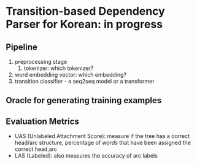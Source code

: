 # Transition-based Dependency Parser for Korean: in progress

## Pipeline
1. preprocessing stage
	1. tokenizer: which tokenizer?
2. word embedding vector: which embedding?
3. transition classifier - a seq2seq model or a transformer


## Oracle for generating training examples

## Evaluation Metrics
- UAS (Unlabeled Attachment Score): measure if the tree has a correct head/arc structure, percentage of *words* that have been assigned the correct head,arc
- LAS (Labeled): also measures the accuracy of arc labels


